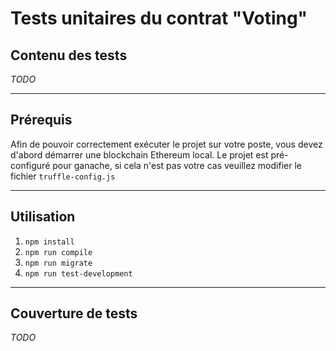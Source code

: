 # Tests unitaires du contrat "Voting"

## Contenu des tests
*TODO*
___________________________________________________________________________________________________________________________________________
## Prérequis

Afin de pouvoir correctement exécuter le projet sur votre poste, vous devez d'abord démarrer une blockchain Ethereum local.
Le projet est pré-configuré pour ganache, si cela n'est pas votre cas veuillez modifier le fichier `truffle-config.js`
___________________________________________________________________________________________________________________________________________
## Utilisation

1. `npm install`
2. `npm run compile`
3. `npm run migrate`
4. `npm run test-development`

___________________________________________________________________________________________________________________________________________
## Couverture de tests
*TODO*
